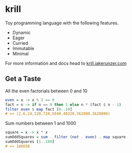 # krill

Toy programming language with the following features.

- Dynamic
- Eager
- Curried
- Immutable
- Minimal

For more information and docs head to [krill.jakerunzer.com](https://krill.jakerunzer.com)

## Get a Taste

All the even factorials between 0 and 10

```haskell
even = x -> x % 2 == 0
fact = n -> if n == 0 then 1 else n * (fact $ n - 1)
filter even $ map fact [0..10]
# => [2,6,24,120,720,5040,40320,362880,3628800]
```

Sum numbers between 1 and 1000

```haskell
square = x -> x * x
sumOddSquares = sum . filter (not . even) . map square
sumOddSquares [1..100]
# => 166650
```

